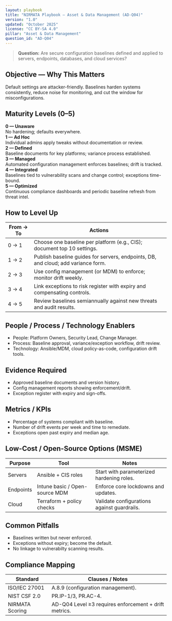 ```yaml
---
layout: playbook
title: "NIRMATA Playbook — Asset & Data Management (AD-Q04)"
version: "1.0"
updated: "October 2025"
license: "CC BY-SA 4.0"
pillar: "Asset & Data Management"
question_id: "AD-Q04"
---
```


> **Question:** Are secure configuration baselines defined and applied to servers, endpoints, databases, and cloud services?

## Objective — Why This Matters
Default settings are attacker-friendly. Baselines harden systems consistently, reduce noise for monitoring, and cut the window for misconfigurations.

## Maturity Levels (0–5)
<div class="levels-grid">
  <div class="level level-0"><strong>0 — Unaware</strong><br>No hardening; defaults everywhere.</div>
  <div class="level level-1"><strong>1 — Ad Hoc</strong><br>Individual admins apply tweaks without documentation or review.</div>
  <div class="level level-2"><strong>2 — Defined</strong><br>Baseline documents for key platforms; variance process established.</div>
  <div class="level level-3"><strong>3 — Managed</strong><br>Automated configuration management enforces baselines; drift is tracked.</div>
  <div class="level level-4"><strong>4 — Integrated</strong><br>Baselines tied to vulnerability scans and change control; exceptions time-bound.</div>
  <div class="level level-5"><strong>5 — Optimized</strong><br>Continuous compliance dashboards and periodic baseline refresh from threat intel.</div>
</div>

## How to Level Up

| From → To | Actions |
|---|---|
|0 → 1 | Choose one baseline per platform (e.g., CIS); document top 10 settings. |
|1 → 2 | Publish baseline guides for servers, endpoints, DB, and cloud; add variance form. |
|2 → 3 | Use config management (or MDM) to enforce; monitor drift weekly. |
|3 → 4 | Link exceptions to risk register with expiry and compensating controls. |
|4 → 5 | Review baselines semiannually against new threats and audit results. |

## People / Process / Technology Enablers
- People: Platform Owners, Security Lead, Change Manager.
- Process: Baseline approval, variance/exception workflow, drift review.
- Technology: Ansible/MDM, cloud policy-as-code, configuration drift tools.

## Evidence Required
- Approved baseline documents and version history.
- Config management reports showing enforcement/drift.
- Exception register with expiry and sign-offs.

## Metrics / KPIs
- Percentage of systems compliant with baseline.
- Number of drift events per week and time to remediate.
- Exceptions open past expiry and median age.

## Low-Cost / Open-Source Options (MSME)

| Purpose | Tool | Notes |
|---|---|---|
|Servers | Ansible + CIS roles | Start with parameterized hardening roles. |
|Endpoints | Intune basic / Open-source MDM | Enforce core lockdowns and updates. |
|Cloud | Terraform + policy checks | Validate configurations against guardrails. |

## Common Pitfalls
- Baselines written but never enforced.
- Exceptions without expiry; become the default.
- No linkage to vulnerabilty scanning results.

## Compliance Mapping

| Standard | Clauses / Notes |
|---|---|
|ISO/IEC 27001 | A.8.9 (configuration management). |
|NIST CSF 2.0 | PR.IP-1/3, PR.AC-4. |
|NIRMATA Scoring | AD-Q04 Level ≥3 requires enforcement + drift metrics.
